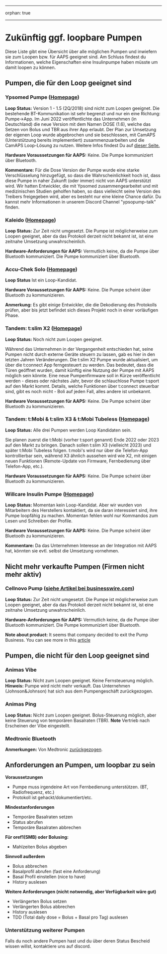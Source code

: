 * * *

orphan: true

* * *

# Zukünftig ggf. loopbare Pumpen

Diese Liste gibt eine Übersicht über alle möglichen Pumpen und inwiefern sie zum Loopen bzw. für AAPS geeignet sind. Am Schluss findest du Informationen, welche Eigenschaften eine Insulinpumpe haben müsste um damit loopen zu können.

## Pumpen, die für den Loop geeignet sind

### Ypsomed Pumpe ([Homepage](https://www.ypsomed.com/en/diabetes-care-mylife.html))

**Loop Status:** Version 1 - 1.5 (2Q/2018) sind nicht zum Loopen geeignet. Die bestehende BT-Kommunikation ist sehr begrenzt und nur ein eine Richtung: Pumpe->App. Im Juni 2022 veröffentlichte das Unternehmen (in Deutschland) die neue Version mit dem Namen DOSE (1.6), welche das Setzen von Bolus und TBR aus ihrer App erlaubt. Der Plan zur Umsetzung der eigenen Loop wurde abgebrochen und sie beschlossen, mit CamAPS (Unterstützung bereits implementiert) zusammenzuarbeiten und die CamAPS Loop-Lösung zu nutzen. Weitere Infos findest Du auf [dieser Seite.](https://www.mylife-diabetescare.com/en/loop-program.html)

**Hardware Voraussetzungen für AAPS:** Keine. Die Pumpe kommuniziert über Bluetooth.

**Kommentare:** Für die Dose Version der Pumpe wurde eine starke Verschlüsselung hinzugefügt, so dass die Wahrscheinlichkeit hoch ist, dass diese Pumpe in naher Zukunft (oder immer) nicht von AAPS unterstützt wird. Wir hatten Entwickler, die mit Ypsomed zusammengearbeitet und mit medizinischen Studien geholfen haben, so dass vielleicht seine Version des Treibers freigegeben wird, aber es besteht nur eine kleine Chance dafür. Du kannst mehr Informationen in unserem Discord Channel "ypsopump-talk" finden.

### Kaleido ([Homepage](https://www.hellokaleido.com/))

**Loop Status:** Zur Zeit nicht umgesetzt. Die Pumpe ist möglicherweise zum Loopen geeignet, aber da das Protokoll derzeit nicht bekannt ist, ist eine zeitnahe Umsetzung unwahrscheinlich.

**Hardware-Anforderungen für AAPS:** Vermutlich keine, da die Pumpe über Bluetooth kommuniziert. Die Pumpe kommuniziert über Bluetooth.

### Accu-Chek Solo ([Homepage](https://www.roche.com/media/releases/med-cor-2018-07-23.htm))

**Loop Status** Ist ein Loop-Kandidat.

**Hardware Voraussetzungen für AAPS:** Keine. Die Pumpe scheint über Bluetooth zu kommunizieren.

**Anmerkung:** Es gibt einige Entwickler, die die Dekodierung des Protokolls prüfen, aber bis jetzt befindet sich dieses Projekt noch in einer vorläufigen Phase.

### Tandem: t:slim X2 ([Homepage](https://www.tandemdiabetes.com/))

**Loop Status:** Noch nicht zum Loopen geeignet.

Während das Unternehmen in der Vergangenheit entschieden hat, seine Pumpen nicht durch externe Geräte steuern zu lassen, gab es hier in den letzten Jahren Veränderungen. Die t:slim X2 Pumpe wurde aktualisiert, um über die t:connect App ferngesteuert zu werden. Das bedeutet, dass die Türen geöffnet wurden, damit künftig eine Nutzung der Pumpe mit AAPS möglich sein könnte. Eine neue Pumpenfirmware soll in Kürze veröffentlicht werden - dieses oder nächstes Jahr, bevor die schlauchlose Pumpe t:sport auf den Markt kommt. Details, welche Funktionen über t:connect steuerbar sind, gibt es noch nicht - Boli auf jeden Fall, alles andere ist unbekannt.

**Hardware Voraussetzungen für AAPS:** Keine. Die Pumpe scheint über Bluetooth zu kommunizieren.

### Tandem: t:Mobi & t:slim X3 & t:Mobi Tubeless ([Homepage](https://www.tandemdiabetes.com/about-us/pipeline))

**Loop Status:** Alle drei Pumpen werden Loop Kandidaten sein.

Sie planen zuerst die t:Mobi (vorher t:sport genannt) Ende 2022 oder 2023 auf den Markt zu bringen. Danach sollen t:slim X3 (vielleicht 2023) und später t:Mobi Tubeless folgen. t:mobi's wird nur über die Telefon-App kontrollierbar sein, während X3 ähnlich aussehen wird wie X2, mit einigen neuen Funktionen (Remote-Update von Firmware, Fernbedienung über Telefon-App, etc.).

**Hardware Voraussetzungen für AAPS:** Keine. Die Pumpe scheint über Bluetooth zu kommunizieren.

### Willcare Insulin Pumpe ([Homepage](http://shinmyungmedi.com/en/))

**Loop Status:** Momentan kein Loop-Kandidat. Aber wir wurden von Mitarbeitern des Herstellers kontaktiert, da sie daran interessiert sind, ihre Pumpe loopfähig zu machen. Momentan fehlen wohl nur Kommandos zum Lesen und Schreiben der Profile.

**Hardware Voraussetzungen für AAPS:** Keine. Die Pumpe scheint über Bluetooth zu kommunizieren.

**Kommentare:** Da das Unternehmen Interesse an der Integration mit AAPS hat, könnten sie evtl. selbst die Umsetzung vornehmen.

## Nicht mehr verkaufte Pumpen (Firmen nicht mehr aktiv)

### Cellnovo Pump ([siehe Artikel bei businesswire.com](https://www.businesswire.com/news/home/20190328005829/en/Cellnovo-Stops-Manufacturing-and-Commercial-Operations))

**Loop Status:** Zur Zeit nicht umgesetzt. Die Pumpe ist möglicherweise zum Loopen geeignet, aber da das Protokoll derzeit nicht bekannt ist, ist eine zeitnahe Umsetzung unwahrscheinlich.

**Hardware-Anforderungen für AAPS:** Vermutlich keine, da die Pumpe über Bluetooth kommuniziert. Die Pumpe kommuniziert über Bluetooth.

**Note about product:** It seems that company decided to exit the Pump Business. You can see more in this [article](https://diabetogenic.wordpress.com/2019/04/01/and-then-cellnovo-disappeared/?fbclid=IwAR12Ow6gVbEOuD1zw7aNjBwqj5_aPkPipteHY1VHBvT3mchlH2y7Us6ZeAU)

## Pumpen, die nicht für den Loop geeignet sind

### Animas Vibe

**Loop Status:** Nicht zum Loopen geeignet. Keine Fernsteuerung möglich. **Hinweis:** Pumpe wird nicht mehr verkauft. Das Unternehmen (Johnson&Johnson) hat sich aus dem Pumpengeschäft zurückgezogen.

### Animas Ping

**Loop Status:** Nicht zum Loopen geeignet. Bolus-Steuerung möglich, aber keine Steuerung von temporären Basalraten (TBR). **Note** Vertrieb nach Erscheinen der Vibe eingestellt.

### Medtronic Bluetooth

**Anmerkungen:** Von Medtronic [zurückgezogen](https://www.tidepool.org/blog/tidepool-loop-partner-update-ace-pumps).

## Anforderungen an Pumpen, um loopbar zu sein

**Voraussetzungen**

- Pumpe muss irgendeine Art von Fernbedienung unterstützen. (BT, Radiofrequenz, etc.)
- Protokoll ist gehackt/dokumentiert/etc.

**Mindestanforderungen**

- Temporäre Basalraten setzen
- Status abrufen
- Temporäre Basalraten abbrechen

**Für oref1(SMB) oder Bolusing:**

- Mahlzeiten Bolus abgeben

**Sinnvoll außerdem**

- Bolus abbrechen
- Basalprofil abrufen (fast eine Anforderung)
- Basal Profil einstellen (nice to have)
- History auslesen 

**Weitere Anforderungen (nicht notwendig, aber Verfügbarkeit wäre gut)**

- Verlängerten Bolus setzen
- Verlängerten Bolus abbrechen
- History auslesen
- TDD (Total daily dose = Bolus + Basal pro Tag) auslesen

### Unterstützung weiterer Pumpen

Falls du noch andere Pumpen hast und du über deren Status Bescheid wissen willst, kontaktiere uns auf discord.